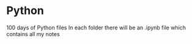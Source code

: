 # Python
100 days of Python files
In each folder there will be an .ipynb file which contains all my notes 
